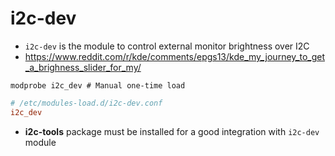 # i2c-dev

- `i2c-dev` is the module to control external monitor brightness over I2C
- <https://www.reddit.com/r/kde/comments/epgs13/kde_my_journey_to_get_a_brighness_slider_for_my/>

```shell
modprobe i2c_dev # Manual one-time load
```

```conf
# /etc/modules-load.d/i2c-dev.conf
i2c_dev
```

- **i2c-tools** package must be installed for a good integration with `i2c-dev` module
